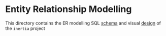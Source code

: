 ﻿# Entity Relationship Modelling

This directory contains the ER modelling SQL [schema](https://gitlab.com/sc20aim/inertia/-/tree/main/documentation/designs/er-modelling/er-modelling.txt) and visual [design](https://gitlab.com/sc20aim/inertia/-/tree/main/documentation/designs/er-modelling/er-modelling.png) of the `inertia` project
